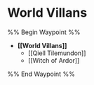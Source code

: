 # World Villans
%% Begin Waypoint %%
- **[[World Villans]]**
	- [[Qiell Tilemundon]]
	- [[Witch of Ardor]]

%% End Waypoint %%
